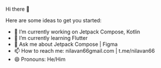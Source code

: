 Hi there 👋

Here are some ideas to get you started:

- 🔭 I’m currently working on Jetpack Compose, Kotlin
- 🌱 I’m currently learning Flutter
- 💬 Ask me about Jetpack Compose | Figma
- 📫 How to reach me: nilavan66gmail.com | t.me/nilavan66
- 😄 Pronouns: He/Him
<!---->
